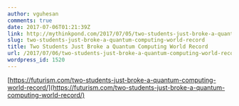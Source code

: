 ```yaml
---
author: vguhesan
comments: true
date: 2017-07-06T01:21:39Z
link: http://mythinkpond.com/2017/07/05/two-students-just-broke-a-quantum-computing-world-record/
slug: two-students-just-broke-a-quantum-computing-world-record
title: Two Students Just Broke a Quantum Computing World Record
url: /2017/07/06/two-students-just-broke-a-quantum-computing-world-record/
wordpress_id: 1520
---
```


[https://futurism.com/two-students-just-broke-a-quantum-computing-world-record/](https://futurism.com/two-students-just-broke-a-quantum-computing-world-record/)
